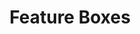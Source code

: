 ---
name1: 'Physician CVO Credentialing Verification Service'
url1: '#'
name2: 'Telemedicine & Teleradiology License Service'
url2: /contact
name3: 'Active Military License Services: Discounted Rate'
url3: '#'
title: 'Feature Boxes'
---